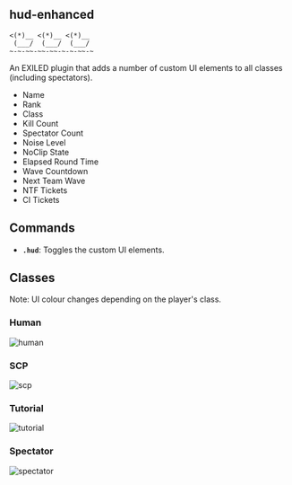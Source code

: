## hud-enhanced

    <(*)__ <(*)__ <(*)__
     (___/  (___/  (___/
    ~-~-~~-~~-~~-~-~-~~-~

An EXILED plugin that adds a number of custom UI elements to all classes (including spectators).

- Name
- Rank
- Class
- Kill Count
- Spectator Count
- Noise Level
- NoClip State
- Elapsed Round Time
- Wave Countdown
- Next Team Wave
- NTF Tickets
- CI Tickets

## Commands

- **`.hud`**: Toggles the custom UI elements.

## Classes

Note: UI colour changes depending on the player's class.

### Human

![human](https://github.com/user-attachments/assets/23143e4b-05c3-4c6a-83d2-ebe0d758d8f4)

### SCP

![scp](https://github.com/user-attachments/assets/2678ca8b-a6cd-4943-a97b-6d14d6c42b5a)

### Tutorial

![tutorial](https://github.com/user-attachments/assets/8cdd8ebd-19df-4f24-bea2-889ddd5047cc)

### Spectator

![spectator](https://github.com/user-attachments/assets/d8370390-3bd2-4d92-8ba3-461c466b3f17)
